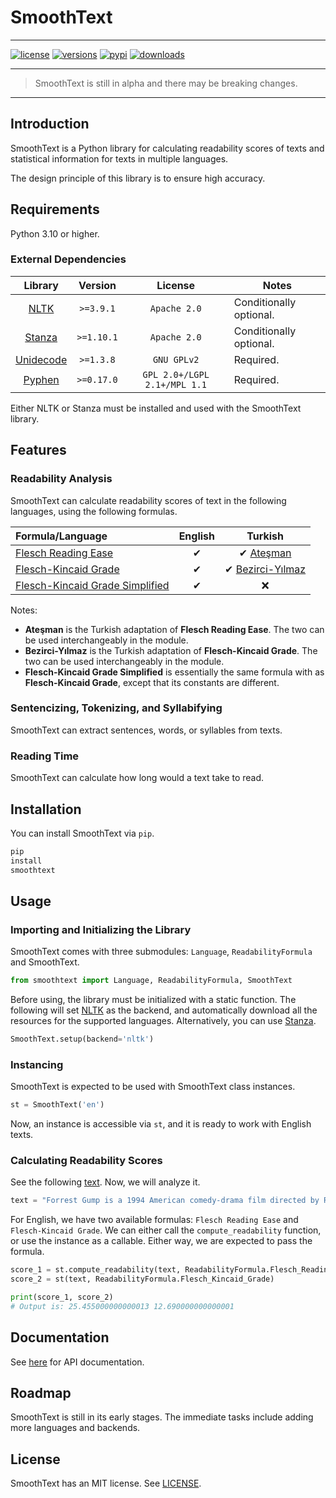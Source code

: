 # SmoothText

---

[![license](https://img.shields.io/github/license/smoothtext/smoothtext.svg)](https://github.com/smoothtext/smoothtext/blob/main/LICENSE)
[![versions](https://img.shields.io/pypi/pyversions/smoothtext.svg)](https://github.com/smoothtext/smoothtext)
[![pypi](https://img.shields.io/pypi/v/smoothtext.svg)](https://pypi.org/project/smoothtext/)
[![downloads](https://static.pepy.tech/personalized-badge/smoothtext?period=total&units=international_system&left_color=grey&right_color=orange&left_text=pip%20downloads)](https://pypi.org/project/smoothtext/)

---

> SmoothText is still in alpha and there may be breaking changes.

---

## Introduction

SmoothText is a Python library for calculating readability scores of texts and statistical information for texts in
multiple languages.

The design principle of this library is to ensure high accuracy.

## Requirements

Python 3.10 or higher.

### External Dependencies

|                     Library                      |  Version   |           License            | Notes                   |
|:------------------------------------------------:|:----------:|:----------------------------:|-------------------------|
|          [NLTK](https://www.nltk.org/)           | `>=3.9.1`  |         `Apache 2.0`         | Conditionally optional. |
| [Stanza](https://stanfordnlp.github.io/stanza/)  | `>=1.10.1` |         `Apache 2.0`         | Conditionally optional. |
| [Unidecode](https://pypi.org/project/Unidecode/) | `>=1.3.8`  |         `GNU GPLv2`          | Required.               |
|    [Pyphen](https://github.com/Kozea/Pyphen)     | `>=0.17.0` | `GPL 2.0+/LGPL 2.1+/MPL 1.1` | Required.               |

Either NLTK or Stanza must be installed and used with the SmoothText library.

## Features

### Readability Analysis

SmoothText can calculate readability scores of text in the following languages, using the following formulas.

| Formula/Language                                                                                                                                                                                                                             | English |                                                                                                                                Turkish                                                                                                                                |
|:---------------------------------------------------------------------------------------------------------------------------------------------------------------------------------------------------------------------------------------------|:-------:|:---------------------------------------------------------------------------------------------------------------------------------------------------------------------------------------------------------------------------------------------------------------------:|
| [Flesch Reading Ease](https://scholar.google.com/scholar?as_sdt=0%2C5&q=A+New+Readability+Yardstick+R+Flesch&btnG=)                                                                                                                          |    ✔    |                                                          ✔ [Ateşman](https://scholar.google.com/scholar?as_sdt=0%2C5&q=T%C3%BCrk%C3%A7ede+Okunabilirli%C4%9Fin+%C3%96l%C3%A7%C3%BClmesi+Ate%C5%9Fman&btnG=)                                                           |
| [Flesch-Kincaid Grade](https://scholar.google.com/scholar?as_sdt=0%2C5&q=Derivation+of+new+readability+formulas+%28automated+readability+index%2C+fog+count+and+flesch+reading+ease+formula%29+for+navy+enlisted+personnel&btnG=)            |    ✔    | ✔ [Bezirci-Yılmaz](https://scholar.google.com/scholar?as_sdt=0%2C5&q=Metinlerin+okunabilirli%C4%9Finin+%C3%B6l%C3%A7%C3%BClmesi+%C3%BCzerine+bir+yazilim+k%C3%BCt%C3%BCphanesi+ve+T%C3%BCrk%C3%A7e+i%C3%A7in+yeni+bir+okunabilirlik+%C3%B6l%C3%A7%C3%BCt%C3%BC&btnG=) |
| [Flesch-Kincaid Grade Simplified](https://scholar.google.com/scholar?as_sdt=0%2C5&q=Derivation+of+new+readability+formulas+%28automated+readability+index%2C+fog+count+and+flesch+reading+ease+formula%29+for+navy+enlisted+personnel&btnG=) |    ✔    |                                                                                                                                   ❌                                                                                                                                   |

Notes:

- **Ateşman** is the Turkish adaptation of **Flesch Reading Ease**. The two can be used interchangeably in the module.
- **Bezirci-Yılmaz** is the Turkish adaptation of **Flesch-Kincaid Grade**. The two can be used interchangeably in the
  module.
- **Flesch-Kincaid Grade Simplified** is essentially the same formula with as **Flesch-Kincaid Grade**, except that its
  constants are different.

### Sentencizing, Tokenizing, and Syllabifying

SmoothText can extract sentences, words, or syllables from texts.

### Reading Time

SmoothText can calculate how long would a text take to read.

## Installation

You can install SmoothText via `pip`.

```Python
pip
install
smoothtext
```

## Usage

### Importing and Initializing the Library

SmoothText comes with three submodules: `Language`, `ReadabilityFormula` and SmoothText.

```Python
from smoothtext import Language, ReadabilityFormula, SmoothText
```

Before using, the library must be initialized with a static function. The following will set
[NLTK](https://www.nltk.org/) as the backend, and automatically download all the resources for the supported languages.
Alternatively, you can use [Stanza](https://stanfordnlp.github.io/stanza/).

```Python
SmoothText.setup(backend='nltk')
```

### Instancing

SmoothText is expected to be used with SmoothText class instances.

```Python
st = SmoothText('en')
```

Now, an instance is accessible via `st`, and it is ready to work with English texts.

### Calculating Readability Scores

See the following [text](https://en.wikipedia.org/wiki/Forrest_Gump). Now, we will analyze it.

```Python
text = "Forrest Gump is a 1994 American comedy-drama film directed by Robert Zemeckis."
```

For English, we have two available formulas: `Flesch Reading Ease` and `Flesch-Kincaid Grade`. We can either call the
`compute_readability` function, or use the instance as a callable. Either way, we are expected to pass the formula.

```python
score_1 = st.compute_readability(text, ReadabilityFormula.Flesch_Reading_Ease)
score_2 = st(text, ReadabilityFormula.Flesch_Kincaid_Grade)

print(score_1, score_2)
# Output is: 25.455000000000013 12.690000000000001
```

## Documentation

See [here](https://smoothtext.github.io/) for API documentation.

## Roadmap

SmoothText is still in its early stages. The immediate tasks include adding more languages and backends.

## License

SmoothText has an MIT license. See [LICENSE](./LICENSE).
